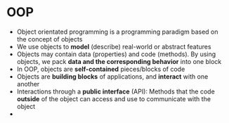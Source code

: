 # OOP

- Object orientated programming is a programming paradigm based on the concept of objects
- We use objects to **model** (describe) real-world or abstract features
- Objects may contain data (properties) and code (methods). By using objects, we pack **data and the corresponding behavior** into one block
- In OOP, objects are **self-contained** pieces/blocks of code
- Objects are **building blocks** of applications, and **interact** with one another
- Interactions through a **public interface** (API): Methods that the code **outside** of the object can access and use to communicate with the object
-
